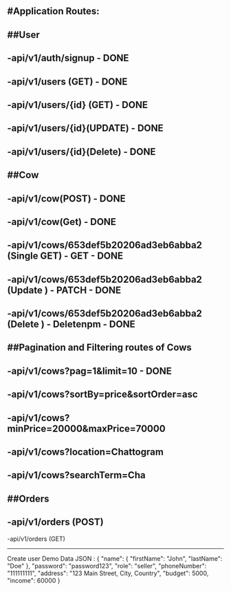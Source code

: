 ## #Application Routes:

## ##User

## -api/v1/auth/signup - DONE

## -api/v1/users (GET) - DONE

## -api/v1/users/{id} (GET) - DONE

## -api/v1/users/{id}(UPDATE) - DONE

## -api/v1/users/{id}(Delete) - DONE

## ##Cow

## -api/v1/cow(POST) - DONE

## -api/v1/cow(Get) - DONE

## -api/v1/cows/653def5b20206ad3eb6abba2 (Single GET) - GET - DONE

## -api/v1/cows/653def5b20206ad3eb6abba2 (Update ) - PATCH - DONE

## -api/v1/cows/653def5b20206ad3eb6abba2 (Delete ) - Deletenpm - DONE

## ##Pagination and Filtering routes of Cows

## -api/v1/cows?pag=1&limit=10 - DONE

## -api/v1/cows?sortBy=price&sortOrder=asc

## -api/v1/cows?minPrice=20000&maxPrice=70000

## -api/v1/cows?location=Chattogram

## -api/v1/cows?searchTerm=Cha

## ##Orders

## -api/v1/orders (POST)

-api/v1/orders (GET)

---

Create user Demo Data JSON :
{
"name": {
"firstName": "John",
"lastName": "Doe"
},
"password": "password123",
"role": "seller",
"phoneNumber": "111111111",
"address": "123 Main Street, City, Country",
"budget": 5000,
"income": 60000
}
